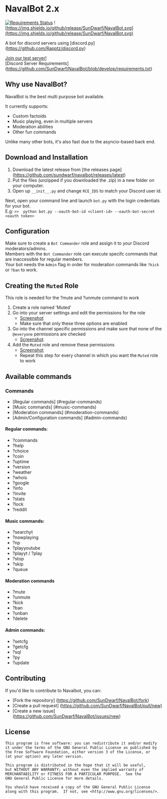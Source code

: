 # NavalBot 2.x

[![Requirements Status](https://requires.io/github/SunDwarf/NavalBot/requirements.svg?branch=develop)](https://requires.io/github/SunDwarf/NavalBot/requirements/?branch=develop)
![https://img.shields.io/github/release/SunDwarf/NavalBot.svg](https://img.shields.io/github/release/SunDwarf/NavalBot.svg)

A bot for discord servers using [discord.py] (https://github.com/Rapptz/discord.py)

[Join our test server!](https://discord.gg/0tfUHkzxPbHCAel9)  
[Discord Server Requirements] (https://github.com/SunDwarf/NavalBot/blob/develop/requirements.txt)

## Why use NavalBot?

NavalBot is the best multi purpose bot available.  

It currently supports:

 - Custom factoids
 - Music playing, even in multiple servers
 - Moderation abilities
 - Other fun commands
 
Unlike many other bots, it's also fast due to the asyncio-based back end.

## Download and Installation

1. Download the latest release from [the releases page] (https://github.com/sundwarf/navalbot/releases/latest)  
2. Put the files (unzipped if you downloaded the .zip) in a new folder on your computer.  
3. Open up `__init__.py` and change `RCE_IDS` to match your Discord user id.  

Next, open your command line and launch `bot.py` with the login credentials for your bot.  
E.g: `>>  python bot.py --oauth-bot-id <client-id> --oauth-bot-secret <oauth token>`

## Configuration

Make sure to create a `Bot Commander` role and assign it to your Discord moderators/admins.  
Members with the `Bot Commander` role can execute specifc commands that are inaccessible for regular members.  
Your bot needs the `Admin` flag in order for moderation commands like `?kick` or `?ban` to work. 

## Creating the `Muted` Role

This role is needed for the ?mute and ?unmute command to work

1. Create a role named 'Muted'
2. Go into your server settings and edit the permissions for the role
    - [Screenshot](http://i.imgur.com/0VRu2Ff.png)
    - Make sure that only these three options are enabled
3. Go into the channel specific permissions and make sure that none of the `@everyone` permissions are checked
    - [Screenshot](https://i.imgur.com/3t4zmTF.png)
4. Add the `Muted` role and remove these permissions
    - [Screenshot](https://i.imgur.com/iuKw1i8.png)
    - Repeat this step for every channel in which you want the `Muted` role to work

## Available commands
### Commands
- [Regular commands] (#regular-commands)
- [Music commands] (#music-commands)
- [Moderation commands] (#moderation-commands)
- [Admin/Configuration commands] (#admin-commands)

#### Regular commands:

- ?commands
- ?help
- ?choice
- ?coin
- ?uptime
- ?version
- ?weather
- ?whois
- ?google
- ?info
- ?invite
- ?stats
- ?lock
- ?reddit

#### Music commands:
- ?searchyt
- ?nowplaying
- ?np
- ?playyoutube
- ?playyt / ?play
- ?stop
- ?skip
- ?queue

#### Moderation commands
- ?mute
- ?unmute
- ?kick
- ?ban
- ?unban
- ?delete

#### Admin commands:
- ?setcfg
- ?getcfg
- ?sql
- ?py
- ?update

## Contributing

If you'd like to contribute to Navalbot, you can:

 - [Fork the repository] (https://github.com/SunDwarf/NavalBot/fork)
 - [Create a pull request] (https://github.com/SunDwarf/NavalBot/pull/new)
 - [Create a new issue] (https://github.com/SunDwarf/NavalBot/issues/new)
 

## License

```
This program is free software: you can redistribute it and/or modify  
it under the terms of the GNU General Public License as published by  
the Free Software Foundation, either version 3 of the License, or  
(at your option) any later version.  

This program is distributed in the hope that it will be useful,  
but WITHOUT ANY WARRANTY; without even the implied warranty of  
MERCHANTABILITY or FITNESS FOR A PARTICULAR PURPOSE.  See the  
GNU General Public License for more details.  

You should have received a copy of the GNU General Public License  
along with this program.  If not, see <http://www.gnu.org/licenses/>.  
```
